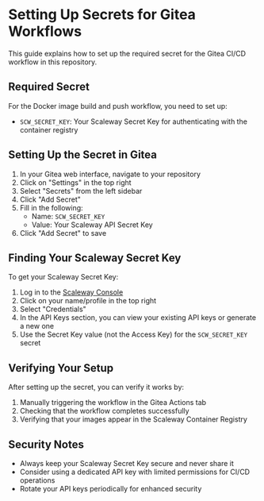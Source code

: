 # Setting Up Secrets for Gitea Workflows

This guide explains how to set up the required secret for the Gitea CI/CD workflow in this repository.

## Required Secret

For the Docker image build and push workflow, you need to set up:

- `SCW_SECRET_KEY`: Your Scaleway Secret Key for authenticating with the container registry

## Setting Up the Secret in Gitea

1. In your Gitea web interface, navigate to your repository
2. Click on "Settings" in the top right
3. Select "Secrets" from the left sidebar
4. Click "Add Secret"
5. Fill in the following:
   - Name: `SCW_SECRET_KEY`
   - Value: Your Scaleway API Secret Key
6. Click "Add Secret" to save

## Finding Your Scaleway Secret Key

To get your Scaleway Secret Key:

1. Log in to the [Scaleway Console](https://console.scaleway.com)
2. Click on your name/profile in the top right
3. Select "Credentials"
4. In the API Keys section, you can view your existing API keys or generate a new one
5. Use the Secret Key value (not the Access Key) for the `SCW_SECRET_KEY` secret

## Verifying Your Setup

After setting up the secret, you can verify it works by:

1. Manually triggering the workflow in the Gitea Actions tab
2. Checking that the workflow completes successfully
3. Verifying that your images appear in the Scaleway Container Registry

## Security Notes

- Always keep your Scaleway Secret Key secure and never share it
- Consider using a dedicated API key with limited permissions for CI/CD operations
- Rotate your API keys periodically for enhanced security